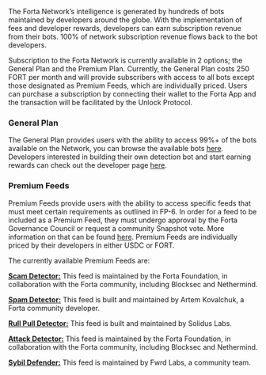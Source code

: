 
The Forta Network’s intelligence is generated by hundreds of bots maintained by developers around the globe. With the implementation of fees and developer rewards, developers can earn subscription revenue from their bots. 100% of network subscription revenue flows back to the bot developers.

Subscription to the Forta Network is currently available in 2 options; the General Plan and the Premium Plan. Currently, the General Plan costs 250 FORT per month and will provide subscribers with access to all bots except those designated as Premium Feeds, which are individually priced. Users can purchase a subscription by connecting their wallet to the Forta App and the transaction will be facilitated by the Unlock Protocol.

### **General Plan**

The General Plan provides users with the ability to access 99%+ of the bots available on the Network, you can browse the available bots [here](https://app.forta.network/?_gl=1*10isp51*_ga*MTIwMTk4MjY4NC4xNjM3MzMxNDc4*_ga_3ERDDVRGQQ*MTY5MDMxODgxOS40NDIuMC4xNjkwMzE4ODE5LjAuMC4w). Developers interested in building their own detection bot and start earning rewards can check out the developer page [here](https://forta.org/developers/). 

### **Premium Feeds**

Premium Feeds provide users with the ability to access specific feeds that must meet certain requirements as outlined in FP-6. In order for a feed to be included as a Premium Feed, they must undergo approval by the Forta Governance Council or request a community Snapshot vote. More information on that can be found [here](https://gov.forta.network/t/premium-plan-proposal-guidance/713). Premium Feeds are individually priced by their developers in either USDC or FORT. 

The currently available Premium Feeds are: 

[**Scam Detector:**](https://app.forta.network/bot/0x1d646c4045189991fdfd24a66b192a294158b839a6ec121d740474bdacb3ab23) This feed is maintained by the Forta Foundation, in collaboration with the Forta community, including Blocksec and Nethermind. 

[**Spam Detector:**](https://app.forta.network/bot/0xd45f7183783f5893f4b8e187746eaf7294f73a3bb966500d237bd0d5978673fa) This feed is built and maintained by Artem Kovalchuk, a Forta community developer.

[**Rull Pull Detector:**]( https://app.forta.network/rug-pull-detector) This feed is built and maintained by Solidus Labs. 

[**Attack Detector:**]( https://app.forta.network/attack-detector) This feed is maintained by the Forta Foundation, in collaboration with the Forta community, including Blocksec and Nethermind. 

[**Sybil Defender:**]( https://app.forta.network/sybil-defender) This feed is maintained by Fwrd Labs, a community team.